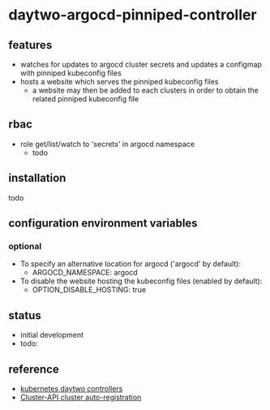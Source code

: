 # daytwo-argocd-pinniped-controller

## features ##
- watches for updates to argocd cluster secrets and updates a configmap with pinniped kubeconfig files
- hosts a website which serves the pinniped kubeconfig files
  - a website may then be added to each clusters in order to obtain the related pinniped kubeconfig file

## rbac ##
- role get/list/watch to 'secrets' in argocd namespace
  - todo

## installation ##
todo

## configuration environment variables ##

### optional ###
- To specify an alternative location for argocd ('argocd' by default):
  - ARGOCD_NAMESPACE: argocd
- To disable the website hosting the kubeconfig files (enabled by default):
  - OPTION_DISABLE_HOSTING: true
  
## status ##
- initial development
- todo:

## reference ##
- [kubernetes daytwo controllers](https://www.travisloyd.xyz/2023/07/08/kubernetes-daytwo-controllers/)
- [Cluster-API cluster auto-registration](https://github.com/argoproj/argo-cd/issues/9033)
